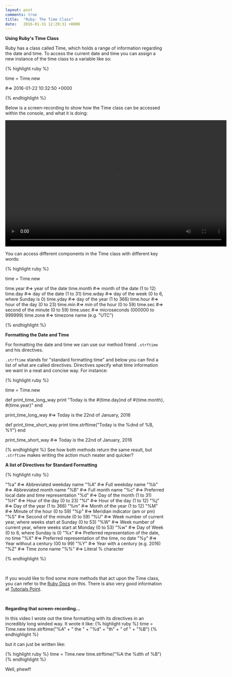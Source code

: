 ```yaml
---
layout: post
comments: true
title:  "Ruby: The Time Class"
date:   2016-01-31 12:29:31 +0000
---
```

<strong> Using Ruby's Time Class </strong>

Ruby has a class called Time, which holds a range of information regarding the date and time. To access the current date and time you can assign a new instance of the time class to a variable like so:

{% highlight ruby %}

time = Time.new

#=> 2016-01-22 10:32:50 +0000

{% endhighlight %}

Below is a screen-recording to show how the Time class can be accessed within the console, and what it is doing:

<div align="center">
<video src="../../../../../../../assets/Time_class.m4v" width="700" height="400" style="padding: 0px;" frameBorder="0" allowFullScreen controls></video>
</div>

You can access different components in the Time class with different key words:


{% highlight ruby %}

time = Time.new

time.year #=> year of the date
time.month #=> month of the date (1 to 12)
time.day #=> day of the date (1 to 31)
time.wday #=> day of the week (0 to 6, where Sunday is 0)
time.yday #=> day of the year (1 to 366)
time.hour #=> hour of the day (0 to 23)
time.min #=> min of the hour (0 to 59)
time.sec #=> second of the minute (0 to 59)
time.usec #=> microseconds (000000 to 999999)
time.zone #=> timezone name (e.g. "UTC")

{% endhighlight %}

<strong>Formatting the Date and Time</strong>

For formatting the date and time we can use our method friend `.strftime` and his directives. 

`.strftime` stands for "standard formatting time" and below you can find a list of what are called directives.
Directives specify what time information we want in a neat and concise way. For instance:

{% highlight ruby %}

time = Time.new

def print_time_long_way
  print "Today is the #{time.day}nd of #{time.month}, #{time.year}"
end

print_time_long_way
#=> Today is the 22nd of January, 2016

def print_time_short_way
  print time.strftime("Today is the %dnd of %B, %Y")
end

print_time_short_way
#=> Today is the 22nd of January, 2016


{% endhighlight %}
See how both methods return the same result, but `.strftime` makes writing the action much neater and quicker? 

<strong>A list of Directives for Standard Formatting</strong>

{% highlight ruby %}

"%a" #=> Abbreviated weekday name
"%A" #=> Full weekday name
"%b" #=> Abbreviated month name
"%B" #=> Full month name
"%c" #=> Preferred local date and time representation
"%d" #=> Day of the month (1 to 31)
"%H" #=> Hour of the day (0 to 23)
"%I" #=> Hour of the day (1 to 12)
"%j" #=> Day of the year (1 to 366)
"%m" #=> Month of the year (1 to 12)
"%M" #=> Minute of the hour (0 to 59)
"%p" #=> Meridian indicator (am or pm)
"%S" #=> Second of the minute (0 to 59)
"%U" #=> Week number of current year, where weeks start at Sunday (0 to 53)
"%W" #=> Week number of current year, where weeks start at Monday (0 to 53)
"%w" #=> Day of Week (0 to 6, where Sunday is 0)
"%x" #=> Preferred representation of the date, no time
"%X" #=> Preferred representation of the time, no date
"%y" #=> Year without a century (00 to 99)
"%Y" #=> Year with a century (e.g. 2016)
"%Z" #=> Time zone name
"%%" #=> Literal % character

{% endhighlight %}

<br>

If you would like to find some more methods that act upon the Time class, you can refer to the [Ruby Docs][ruby-docs-time-class] on this. There is also very good information at [Tutorials Point][tutorials-point-time].

<br>

<strong>Regarding that screen-recording...</strong>

In this video I wrote out the time formatting with its directives in an incredibly long winded way.
It wrote it like:
{% highlight ruby %}
time = Time.new
time.strftime("%A" + " the " + "%d" + "th" + " of " + "%B")
{% endhighlight %}

but it can just be written like:

{% highlight ruby %}
time = Time.new
time.strftime("%A the %dth of %B")
{% endhighlight %}

Well, phewf!

[ruby-docs-time-class]: http://ruby-doc.org/core-2.2.0/Time.html
[tutorials-point-time]: http://www.tutorialspoint.com/ruby/ruby_date_time.htm

